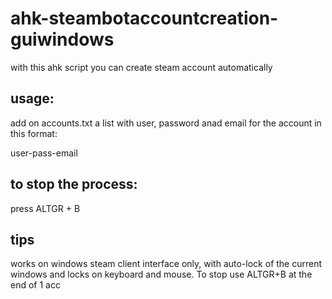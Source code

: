 # ahk-steambotaccountcreation-guiwindows
with this ahk script you can create steam account automatically

## usage: 
add on accounts.txt a list with user, password anad email for the account in this format:

user-pass-email

## to stop the process:
press ALTGR + B 

## tips
works on windows steam client interface only, with auto-lock of the current windows and locks on keyboard and mouse. To stop use ALTGR+B at the end of 1 acc

